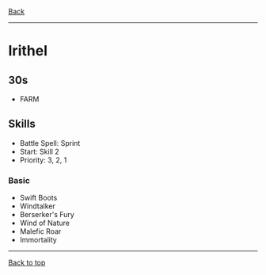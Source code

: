 [Back](../)

----

# Irithel

## 30s
- FARM

## Skills
- Battle Spell: Sprint
- Start: Skill 2
- Priority: 3, 2, 1

### Basic
- Swift Boots
- Windtalker
- Berserker's Fury
- Wind of Nature
- Malefic Roar
- Immortality

----

[Back to top](./#)
